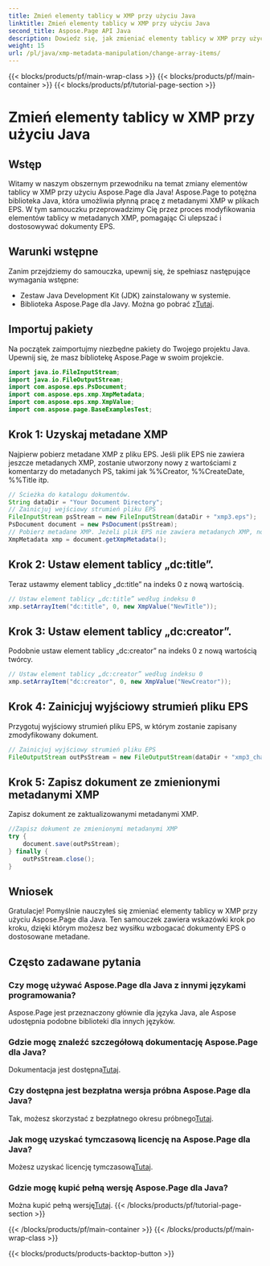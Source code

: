 ```yaml
---
title: Zmień elementy tablicy w XMP przy użyciu Java
linktitle: Zmień elementy tablicy w XMP przy użyciu Java
second_title: Aspose.Page API Java
description: Dowiedz się, jak zmieniać elementy tablicy w XMP przy użyciu Aspose.Page dla Java. Zmieniaj metadane bez wysiłku, korzystając z naszego przewodnika krok po kroku. Ulepsz swoje dokumenty EPS już teraz!
weight: 15
url: /pl/java/xmp-metadata-manipulation/change-array-items/
---
```


{{< blocks/products/pf/main-wrap-class >}}
{{< blocks/products/pf/main-container >}}
{{< blocks/products/pf/tutorial-page-section >}}

# Zmień elementy tablicy w XMP przy użyciu Java

## Wstęp
Witamy w naszym obszernym przewodniku na temat zmiany elementów tablicy w XMP przy użyciu Aspose.Page dla Java! Aspose.Page to potężna biblioteka Java, która umożliwia płynną pracę z metadanymi XMP w plikach EPS. W tym samouczku przeprowadzimy Cię przez proces modyfikowania elementów tablicy w metadanych XMP, pomagając Ci ulepszać i dostosowywać dokumenty EPS.
## Warunki wstępne
Zanim przejdziemy do samouczka, upewnij się, że spełniasz następujące wymagania wstępne:
- Zestaw Java Development Kit (JDK) zainstalowany w systemie.
-  Biblioteka Aspose.Page dla Javy. Można go pobrać z[Tutaj](https://releases.aspose.com/page/java/).
## Importuj pakiety
Na początek zaimportujmy niezbędne pakiety do Twojego projektu Java. Upewnij się, że masz bibliotekę Aspose.Page w swoim projekcie.
```java
import java.io.FileInputStream;
import java.io.FileOutputStream;
import com.aspose.eps.PsDocument;
import com.aspose.eps.xmp.XmpMetadata;
import com.aspose.eps.xmp.XmpValue;
import com.aspose.page.BaseExamplesTest;

```
## Krok 1: Uzyskaj metadane XMP
Najpierw pobierz metadane XMP z pliku EPS. Jeśli plik EPS nie zawiera jeszcze metadanych XMP, zostanie utworzony nowy z wartościami z komentarzy do metadanych PS, takimi jak %%Creator, %%CreateDate, %%Title itp.
```java
// Ścieżka do katalogu dokumentów.
String dataDir = "Your Document Directory";
// Zainicjuj wejściowy strumień pliku EPS
FileInputStream psStream = new FileInputStream(dataDir + "xmp3.eps");
PsDocument document = new PsDocument(psStream);
// Pobierz metadane XMP. Jeżeli plik EPS nie zawiera metadanych XMP, nowy zostanie wypełniony wartościami z komentarzy metadanych PS.
XmpMetadata xmp = document.getXmpMetadata();
```
## Krok 2: Ustaw element tablicy „dc:title”.
Teraz ustawmy element tablicy „dc:title” na indeks 0 z nową wartością.
```java
// Ustaw element tablicy „dc:title” według indeksu 0
xmp.setArrayItem("dc:title", 0, new XmpValue("NewTitle"));
```
## Krok 3: Ustaw element tablicy „dc:creator”.
Podobnie ustaw element tablicy „dc:creator” na indeks 0 z nową wartością twórcy.
```java
// Ustaw element tablicy „dc:creator” według indeksu 0
xmp.setArrayItem("dc:creator", 0, new XmpValue("NewCreator"));
```
## Krok 4: Zainicjuj wyjściowy strumień pliku EPS
Przygotuj wyjściowy strumień pliku EPS, w którym zostanie zapisany zmodyfikowany dokument.
```java
// Zainicjuj wyjściowy strumień pliku EPS
FileOutputStream outPsStream = new FileOutputStream(dataDir + "xmp3_changed.eps");
```
## Krok 5: Zapisz dokument ze zmienionymi metadanymi XMP
Zapisz dokument ze zaktualizowanymi metadanymi XMP.
```java
//Zapisz dokument ze zmienionymi metadanymi XMP
try {
    document.save(outPsStream);
} finally {
    outPsStream.close();
}
```
## Wniosek
Gratulacje! Pomyślnie nauczyłeś się zmieniać elementy tablicy w XMP przy użyciu Aspose.Page dla Java. Ten samouczek zawiera wskazówki krok po kroku, dzięki którym możesz bez wysiłku wzbogacać dokumenty EPS o dostosowane metadane.

## Często zadawane pytania
### Czy mogę używać Aspose.Page dla Java z innymi językami programowania?
Aspose.Page jest przeznaczony głównie dla języka Java, ale Aspose udostępnia podobne biblioteki dla innych języków.
### Gdzie mogę znaleźć szczegółową dokumentację Aspose.Page dla Java?
 Dokumentacja jest dostępna[Tutaj](https://reference.aspose.com/page/java/).
### Czy dostępna jest bezpłatna wersja próbna Aspose.Page dla Java?
 Tak, możesz skorzystać z bezpłatnego okresu próbnego[Tutaj](https://releases.aspose.com/).
### Jak mogę uzyskać tymczasową licencję na Aspose.Page dla Java?
 Możesz uzyskać licencję tymczasową[Tutaj](https://purchase.aspose.com/temporary-license/).
### Gdzie mogę kupić pełną wersję Aspose.Page dla Java?
 Można kupić pełną wersję[Tutaj](https://purchase.aspose.com/buy).
{{< /blocks/products/pf/tutorial-page-section >}}

{{< /blocks/products/pf/main-container >}}
{{< /blocks/products/pf/main-wrap-class >}}

{{< blocks/products/products-backtop-button >}}
